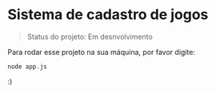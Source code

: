 # Sistema de cadastro de jogos

> Status do projeto: Em desnvolvimento

Para rodar esse projeto na sua máquina, por favor digite:

```
node app.js
```

:)
